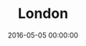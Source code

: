 ---
layout: event
permalink: /previous/events/2016/05/london/
title:  "London"
summary: "Held at Kings College London, and organised by Helen Jackson."
date:   2016-05-05 00:00:00
date_range:
    - 2016-05-05 00:00:00
    - 2016-05-06 00:00:00
categories: events
label: 2016
background-image: "/assets/images/home.jpg"
#photo-credit: "Paul Clarke"
photo-credit-link: http://www.paulclarke.com
blog-posts:
    Open Health Care: http://openhealthcare.org.uk/blog/2016/05/20/nhs-hack-day-13/
    Becky Rush: http://itsuite.it.brighton.ac.uk/rlr17/blog/?p=215
    Keith Grimes: http://www.drgrimes.co.uk/?p=206
    DigitalHealth.net: http://www.digitalhealth.net/ccio/47723/raspberry-pi-based-epr-in-a-box-wins-nhs-hack-day-13

teams:
    - {project: "Outbreak", members: "@thatdavidmiller, @dr_michaelmarks, Meredydd Luff, Nigel Flack, Victor Ajayi, Simon Chapman, Kevin Percival, Oskar Pearson, Piete Sartain", summary: "An rapid deployable EMR for usage in remote field hopsitals where there is no infrastructure that utilises not technical expertise to deply and no tech support to maintain. ", url: "https://drive.google.com/open?id=1iivO6auy7n-PMcWHbLjBZaQXUTqMHMsi-oWT388li18"}
    - {project: "Daily Pollute", members: "@tomdoel, @alangabbianelli, @londonlime, ~, ~, ~, ~, ~, ~", summary: " Daily Pollute is a smartphone app that collates personal pollution exposure using open data for air quality. This data can help individuals understand their personal pollution exposure and help with the clinical management of respiratory conditions. Increased awareness of localised pollution hotspots could also push government bodies to improve air quality.", url: "https://github.com/DailyPollute/"}
    - {project: "Digital Anaesthetic Chart", members: "@willtube4food, @fredkingham, @doismellburning, @mikejthompson, @marcus_baw, @the3lectricwiz, @colinwren, @knowlesarian", summary: "A digital anaesthetic chart that auto populates observation data from a real life anaesthetic monitor! Allows for documenting drugs and procedures", url: "https://github.com/anaesthetic-health-chart"}
    - {project: "Virtual Analgesia", members: "@keithgrimes, @brainfoodinator, @rushlet_, @cherrysouth, @renomarcello, @musaddiqg", summary: "Mirror therapy has been used to help alleviate this painful and distressing complication with some success, and Virtual Reality has been explored as a novel method of augmenting this. We have looked at several methods of using off-the-shelf technology to deliver VR Mirror Therapy for use in Primary Care", url: "http://www.virtualanalgesia.net"}
    - {project: "CAMHS Bed Finder", members: "@mattstibbs, @moghraby, @lexij, @ThomasRidd", summary: "As a clinician trying to find a mental health bed for my patient, I currently have to manually ring around hospitals until I find one free - this can take several hours.", url: "http://nhshd-bed-finder.github.io/bed-finder/#overview-page"}
    - {project: Metatrial, members: "Ali Abdaal, Sam Kleeman, David Owen, Rebecca Smittenaar, Andrew Soltan, Piotr Tham, Rachel Tham, Jonathan Ramirez, countless others who have since disappeared", summary: "Quickly and easily compare primary evidence -- it's like an automatic (and simplified) meta-analysis!", url: "https://github.com/thampiotr/nhshackday2016"}
    - {project: "Free English Medical Spell Checking Dictionary", members: "@CalumJEadie, Chris Baines, Devon Buchanan", summary: "This project helps clinicians quickly write up accurate notes by making it really easy to install a medical spell checking dictionary.", url: "https://github.com/medical-spell-checker-dictionary/medical-spell-checker-dictionary.github.io"}
    - {project: "Banish the bleep", members: "@guttereejy, @amarraja, @shockham, @samwinward", summary: "Bleeps are a disruptive, stressful, inefficient means of communication. We created a prototype portal that allows staff to notify teams about non-urgent tasks. Doctors can recieve and respond to these notifications on their smartphones. This improves communication and prevents unecessary doctorus interruptus.", url: "https://github.com/nhs-nobleep"}
    - {project: "HL7 Integration Engine", members: "@technotone", summary: "Can we create HL7 routes, with transformations, easily using Node.JS and can they be 'containerised' using Docker? Is it a suitable alternative to the traditional monolithic solutions?", url: "https://gist.github.com/TechnoTone/f1c86a1c0682f86d3439eafa63379070"}
    - {project: "BloodFlow", members: "@wai2k, --, --, @MattMHartley, @nathyong", summary: "A modern blood test flowsheet solution that allows clinicians to better understand and see trends in blood test results. Data feed is being fed using a HL7 FHIR API based on realistic patient data undergoing chemotherapy for blood cancers.", url: "https://github.com/HealthForge/hackday-nhs-14may2016"}
    - {project: "On Screen Instant Friend (OSIF)", members: "Max Wylde, Chris Emerson, Mark Hope", summary: "The On-screen Instant Friend application detects that a fall has occurred and instantly connects the user with a contact centre or carer, who can then check if the patient is ok. ", url: "https://www.dropbox.com/s/n1pma03z2hq70po/videodemo.mov?dl=0"}
    - {project: "CBT Interactive", members: "@chris_sym, @jackbush, @amypknelson, @karaleabhishek", summary: "Patients diagnosed with Functional Neuorlogical Disorders often have to wait up to one year for specialist treatment. This app provides education, monitoring and intervention using the CBT model, to promote recovery before admission.", url: "https://docs.google.com/presentation/d/1RwxfOW-YeZn6yDvThiB94wBVN09JTNf1p9UvQ1ldqj4/edit?usp=sharing"}
    - {project: "Simulation Cast", members: "@DrTechnophile, @7thbeat", summary: "Online collaborative simulation training. Train with your colleagues on critical situations, where-ever you are", url: "https://github.com/fizzd/SimulationCast"}

sponsorships:
    - sponsor: apperta
      amount: "£2,500"
    - sponsor: ohc
      amount: ""
    - sponsor: freshehr
      amount: "£300"
    - sponsor: healthforge
      amount: "£250"
    - sponsor: moorhen
      amount: "£210"
    - sponsor: servercode
      amount: "£250"
    - sponsor: acrosshealth
      amount: "£200"
    - sponsor: davidgreenwood
      amount: "£120"
    - sponsor: digitalhealth
      amount: "£300"
---